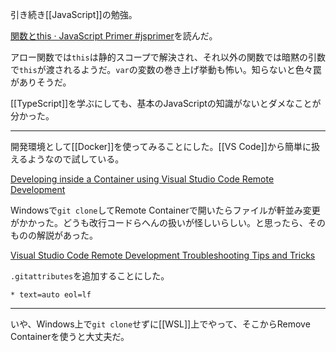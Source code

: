引き続き[[JavaScript]]の勉強。

[関数とthis · JavaScript Primer #jsprimer](https://jsprimer.net/basic/function-this/)を読んだ。

アロー関数では`this`は静的スコープで解決され、それ以外の関数では暗黙の引数で`this`が渡されるようだ。`var`の変数の巻き上げ挙動も怖い。知らないと色々罠がありそうだ。

[[TypeScript]]を学ぶにしても、基本のJavaScriptの知識がないとダメなことが分かった。

---

開発環境として[[Docker]]を使ってみることにした。[[VS Code]]から簡単に扱えるようなので試している。

[Developing inside a Container using Visual Studio Code Remote Development](https://code.visualstudio.com/docs/remote/containers)

Windowsで`git clone`してRemote Containerで開いたらファイルが軒並み変更がかかった。どうも改行コードらへんの扱いが怪しいらしい。と思ったら、そのものの解説があった。

[Visual Studio Code Remote Development Troubleshooting Tips and Tricks](https://code.visualstudio.com/docs/remote/troubleshooting#_resolving-git-line-ending-issues-in-containers-resulting-in-many-modified-files)

`.gitattributes`を追加することにした。

```gitattributes
* text=auto eol=lf
```

---

いや、Windows上で`git clone`せずに[[WSL]]上でやって、そこからRemove Containerを使うと大丈夫だ。
